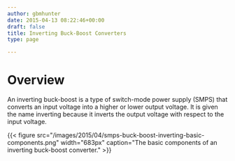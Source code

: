 ```yaml
---
author: gbmhunter
date: 2015-04-13 08:22:46+00:00
draft: false
title: Inverting Buck-Boost Converters
type: page

---
```


# Overview

An inverting buck-boost is a type of switch-mode power supply (SMPS) that converts an input voltage into a higher or lower output voltage. It is given the name inverting because it inverts the output voltage with respect to the input voltage.

{{< figure src="/images/2015/04/smps-buck-boost-inverting-basic-components.png" width="683px" caption="The basic components of an inverting buck-boost converter."  >}}
